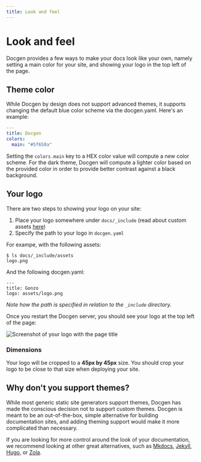 ```yaml
---
title: Look and feel
---
```


# Look and feel

Docgen provides a few ways to make your docs look like your own, namely setting a main color for
your site, and showing your logo in the top left of the page.

## Theme color

While Docgen by design does not support advanced themes, it supports changing the default blue
color scheme via the docgen.yaml. Here's an example:

```yaml
---
title: Docgen
colors:
  main: "#5f658a"
```

Setting the `colors.main` key to a HEX color value will compute a new color scheme. For the dark
theme, Docgen will compute a lighter color based on the provided color in order to provide better
contrast against a black background.

## Your logo

There are two steps to showing your logo on your site:

1. Place your logo somewhere under `docs/_include` (read about custom assets
   [here](/features/assets))
2. Specify the path to your logo in `docgen.yaml`

For exampe, with the following assets:

```
$ ls docs/_include/assets
logo.png
```

And the following docgen.yaml:

```
---
title: Gonzo
logo: assets/logo.png
```

_Note how the path is specified in relation to the `_include` directory._

Once you restart the Docgen server, you should see your logo at the top left of the page:

![Screenshot of your logo with the page title](/assets/logo-screenshot.png)

### Dimensions

Your logo will be cropped to a **45px by 45px** size. You should crop your logo to be close to that
size when deploying your site.

## Why don't you support themes?

While most generic static site generators support themes, Docgen has made the conscious decision
not to support custom themes. Docgen is meant to be an out-of-the-box, simple alternative for
building documentation sites, and adding theming support would make it more complicated than
necessary.

If you are looking for more control around the look of your documentation, we recommend looking at
other great alternatives, such as [Mkdocs](https://www.mkdocs.org/),
[Jekyll](https://jekyllrb.com/), [Hugo](https://gohugo.io/), or [Zola](https://www.getzola.org/).
